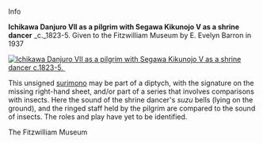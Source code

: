 Info

**Ichikawa Danjuro VII as a pilgrim with Segawa Kikunojo V as a shrine dancer** _c._1823-5. Given to the Fitzwilliam Museum by E. Evelyn Barron in 1937

[![Ichikawa Danjuro VII as a pilgrim with Segawa Kikunojo V as a shrine dancer c.1823-5. ](P.517-1937_small1.jpg)](KUN/kunp517.htm)

This unsigned [surimono](/context/textP) may be part of a diptych, with the signature on the missing right-hand sheet, and/or part of a series that involves comparisons with insects. Here the sound of the shrine dancer's _suzu_ bells (lying on the ground), and the ringed staff held by the pilgrim are compared to the sound of insects. The roles and play have yet to be identified.



The Fitzwilliam Museum
